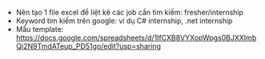 - Nên tạo 1 file excel để liệt kê các job cần tìm kiếm: fresher/internship
- Keyword tìm kiếm trên google: ví dụ C# internship, .net internship
- Mẫu template:
  https://docs.google.com/spreadsheets/d/1IfCXB8VYXopWpgs0BJXXImbQj2N9TmdATeup_PD51go/edit?usp=sharing

